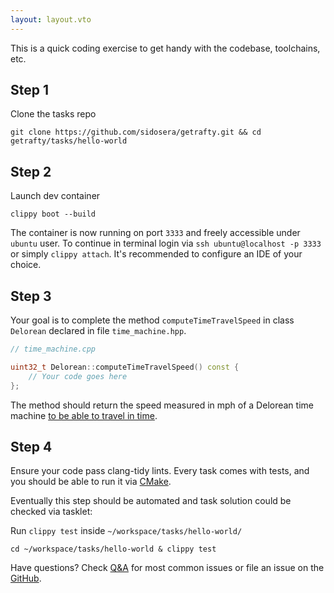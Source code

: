 ```yaml
---
layout: layout.vto
---
```



This is a quick coding exercise to get handy with the codebase, toolchains, etc.  

## Step 1

Clone the tasks repo

```shell
git clone https://github.com/sidosera/getrafty.git && cd getrafty/tasks/hello-world
```


## Step 2

Launch dev container

```shell
clippy boot --build 
```

The container is now running on port `3333` and freely accessible under `ubuntu` user. To continue in terminal login via `ssh ubuntu@localhost -p 3333` or simply `clippy attach`. It's recommended to configure an IDE of your choice.


## Step 3 

Your goal is to complete the method `computeTimeTravelSpeed` in class `Delorean` declared in file `time_machine.hpp`. 

```c++
// time_machine.cpp

uint32_t Delorean::computeTimeTravelSpeed() const {
    // Your code goes here
};
```

The method should return the speed measured in mph of a Delorean time machine [to be able to travel in time](https://en.wikipedia.org/wiki/DeLorean_time_machine#Operation).

##  Step 4

Ensure your code pass clang-tidy lints. Every task comes with tests, and you should be able to run it via [CMake](https://cmake.org/cmake/help/latest/guide/tutorial/A%20Basic%20Starting%20Point.html).   


Eventually this step should be automated and task solution could be checked via tasklet:

Run `clippy test` inside `~/workspace/tasks/hello-world/`

```shell
cd ~/workspace/tasks/hello-world & clippy test
```

Have questions? Check [Q&A](/etc/faq/) for most common issues or file an issue on the [GitHub](https://github.com/sidosera/getrafty/issues). 


